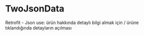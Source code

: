 # TwoJsonData
Retrofit - Json
use: ürün hakkında detaylı bilgi almak için / ürüne tıklandığında detayların açılması
